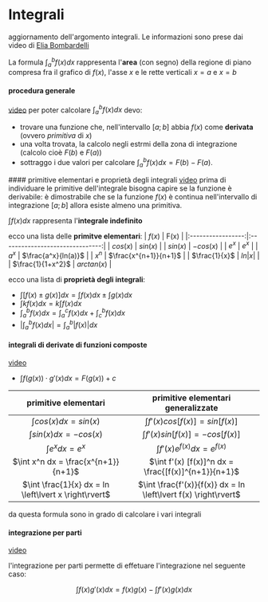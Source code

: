 # Integrali
aggiornamento dell'argomento integrali. Le informazioni sono prese dai video di [Elia Bombardelli](https://www.youtube.com/playlist?list=PLD65828BD6F3E86AA)

La formula $\int_a^bf(x) dx$ rappresenta l'**area** (con segno) della regione di piano compresa fra il grafico di $f(x)$, l'asse $x$ e le rette verticali $x = a$ e $x=b$

#### procedura generale
[video](https://www.youtube.com/watch?v=MOE7x_B_WeA&list=PLD65828BD6F3E86AA&index=1&pp=iAQB)
per poter calcolare $\int_a^bf(x)dx$ devo:
- trovare una funzione che, nell'intervallo $[a; b]$ abbia $f(x)$ come **derivata** (ovvero *primitiva* di $x$)
- una volta trovata, la calcolo negli estrmi della zona di integrazione (calcolo cioè $F(b)$ e $F(a)$)
- sottraggo i due valori per calcolare $\int_a^bf(x) dx = F(b)-F(a)$.

#### primitive elementari e proprietà degli integrali
[video](https://youtu.be/4hfhVhnzuUw?list=PLD65828BD6F3E86AA)
prima di individuare le primitive dell'integrale bisogna capire se la funzione è derivabile: è dimostrabile che se la funzione $f(x)$ è continua nell'intervallo di integrazione $[a; b]$ allora esiste almeno una primitiva.

$\int f(x) dx$ rappresenta l'**integrale indefinito**

ecco una lista delle **primitve elementari**: 
| $f(x)$            | F(x)                            |
|:-----------------:|:-------------------------------:|
| $cos(x)$          | $sin(x)$                        |
| $sin(x)$          | $-cos(x)$                       |
| $e^x$             | $e^x$                           |
| $a^x$             | $\frac{a^x}{ln(a)}$             |
| $x^n$             | $\frac{x^{n+1}}{n+1}$           |
| $\frac{1}{x}$     | $ln \left\lvert x \right\rvert$ |
| $\frac{1}{1+x^2}$ | $arctan(x)$                     |

ecco una lista di **proprietà degli integrali**:
-  $\int[f(x) \pm g(x)] dx = \int f(x) dx \pm \int g(x)dx$
-  $\int kf(x) dx = k \int f(x) dx$ 
-  $\int_a^b f(x) dx = \int_a^c f(x) dx + \int_c^b f(x) dx$
-  $\left\lvert \int_a^b f(x) dx \right\rvert = \int_a^b \left\lvert f(x) \right\rvert dx$

#### integrali di derivate di funzioni composte
[video](https://youtu.be/zoc6GBaBdhM?list=PLD65828BD6F3E86AA)
- $\int f(g(x)) \cdot g'(x) dx = F(g(x)) + c$

| primitive elementari                                  | primitive elementari generalizzate                              |
| :---------------------------------------------------: | :-------------------------------------------------------------: |
| $\int cos(x) dx = sin(x)$                             | $\int f'(x) cos[f(x)] = sin[f(x)]$                              |
| $\int sin(x) dx = -cos(x)$                            | $\int f'(x) sin[f(x)] = -cos[f(x)]$                             |
| $\int e^x dx = e^x$                                   | $\int f'(x) e^{f(x)} dx = e^{f(x)}$                             |
| $\int x^n dx = \frac{x^{n+1}}{n+1}$                   | $\int f'(x) [f(x)]^n dx = \frac{[f(x)]^{n+1}}{n+1}$             |
| $\int \frac{1}{x} dx = ln \left\lvert x \right\rvert$ | $\int \frac{f'(x)}{f(x)} dx = ln \left\lvert f(x) \right\rvert$ |

da questa formula sono in grado di calcolare i vari integrali

#### integrazione per parti
[video](https://youtu.be/2D2-g93Kljo?list=PLD65828BD6F3E86AA)

l'integrazione per parti permette di effetuare l'integrazione nel seguente caso:

$$
\int f(x)g'(x) dx = f(x)g(x) - \int f'(x)g(x) dx
$$

